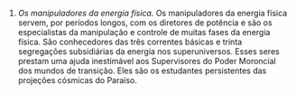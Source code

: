 ﻿1. *Os manipuladores da energia física.* Os manipuladores da energia física servem, por períodos longos, com os diretores de potência e são os especialistas da manipulação e controle de muitas fases da energia física. São conhecedores das três correntes básicas e trinta segregações subsidiárias da energia nos superuniversos. Esses seres prestam uma ajuda inestimável aos Supervisores do Poder Moroncial dos mundos de transição. Eles são os estudantes persistentes das projeções cósmicas do Paraíso.